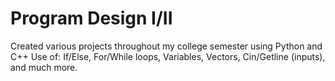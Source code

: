 # Program Design I/II
Created various projects throughout my college semester using Python and C++
Use of:
If/Else,
For/While loops,
Variables,
Vectors,
Cin/Getline (inputs),
and much more.
